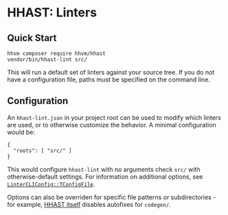 # HHAST: Linters

## Quick Start

```
hhvm composer require hhvm/hhast
vendor/bin/hhast-lint src/
```

This will run a default set of linters against your source tree. If you do not have a configuration file, paths must be specified on the command line.

## Configuration

An `hhast-lint.json` in your project root can be used to modify which linters are used, or to otherwise customize the behavior. A minimal configuration would be:

```
{
  "roots": [ "src/" ]
}
```

This would configure `hhast-lint` with no arguments check `src/` with otherwise-default settings. For information on additional options, see [`LinterCLIConfig::TConfigFile`](../src/__Private/LinterCLIConfig).

Options can also be overriden for specific file patterns or subdirectories - for example, [HHAST itself](../hhast-lint.json) disables autofixes for `codegen/`.
